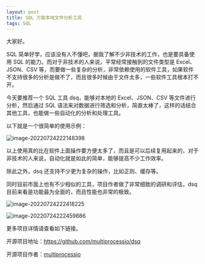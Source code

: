 ```yaml
---
layout: post
title: SQL 万能本地文件分析工具
tags: SQL
---
```


大家好。

SQL 简单好学，应该没有人不懂吧，据我了解不少非技术的工作，也是要具备使用 SQL 的能力。而对于非技术的人来说，平常经常接触到的文件类型是 Excel、JSON、CSV 等，而要做一些复杂的分析，非常依赖使用的软件工具，如果软件不支持很多的分析是做不了，而且很多时候由于文件太多，一些软件工具根本打不开。

今天要推荐一个 SQL 工具 dsq，能够对本地的 Excel、JSON、CSV 等文件进行分析，然后通过 SQL 语法来对数据进行筛选和分析，简直太棒了，这样的话结合其他工具，也能做一些自动化的分析和处理工具。

以下就是一个很简单的使用示例：

![image-20220724222148398](https://7465-test-3c9b5e-1-1301419220.tcb.qcloud.la/images/compress_image-20220724222148398.png)

以上使用真的比在软件上面操作要方便太多了，而且是可以后续复用起来的，对于非技术的人来说，自动化就是如此的简单，能够提高不少工作效率。

除此之外，dsq 还支持不少更为复杂的操作，比如正则、缓存等。

同时目前市面上也有不少相似的工具，项目作者做了非常细致的调研和评估，dsq 目前来看是功能最为全面的，而且性能也非常的极致。

![image-20220724222418225](https://7465-test-3c9b5e-1-1301419220.tcb.qcloud.la/images/compress_image-20220724222418225.png)

![image-20220724222459886](https://7465-test-3c9b5e-1-1301419220.tcb.qcloud.la/images/compress_image-20220724222459886.png)

更多项目详情请查看如下链接。

开源项目地址：https://github.com/multiprocessio/dsq

开源项目作者：[multiprocessio](https://github.com/multiprocessio)